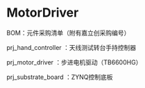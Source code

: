 # MotorDriver

BOM：元件采购清单（附有嘉立创采购编号）



prj_hand_controller ：天线测试转台手持控制器



prj_motor_driver ：步进电机驱动（TB6600HG）



prj_substrate_board ：ZYNQ控制底板
